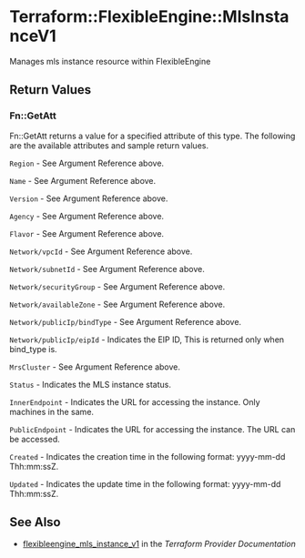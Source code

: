 # Terraform::FlexibleEngine::MlsInstanceV1

Manages mls instance resource within FlexibleEngine

## Return Values

### Fn::GetAtt

Fn::GetAtt returns a value for a specified attribute of this type. The following are the available attributes and sample return values.

`Region` - See Argument Reference above.

`Name` - See Argument Reference above.

`Version` - See Argument Reference above.

`Agency` - See Argument Reference above.

`Flavor` - See Argument Reference above.

`Network/vpcId` - See Argument Reference above.

`Network/subnetId` - See Argument Reference above.

`Network/securityGroup` - See Argument Reference above.

`Network/availableZone` - See Argument Reference above.

`Network/publicIp/bindType` - See Argument Reference above.

`Network/publicIp/eipId` - Indicates the EIP ID, This is returned only when bind_type is.

`MrsCluster` - See Argument Reference above.

`Status` - Indicates the MLS instance status.

`InnerEndpoint` - Indicates the URL for accessing the instance. Only machines in the same.

`PublicEndpoint` - Indicates the URL for accessing the instance. The URL can be accessed.

`Created` - Indicates the creation time in the following format: yyyy-mm-dd Thh:mm:ssZ.

`Updated` - Indicates the update time in the following format: yyyy-mm-dd Thh:mm:ssZ.

## See Also

* [flexibleengine_mls_instance_v1](https://www.terraform.io/docs/providers/flexibleengine/r/mls_instance_v1.html) in the _Terraform Provider Documentation_
